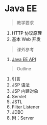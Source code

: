 # Java EE

> 教学要求

1. HTTP 协议原理
1. 基本 Web 开发

> 课外参考

1. [Java EE API](http://docs.oracle.com/javaee/6/api/)

> Outline

1. 引言
2. JSP 语法
3. JSP 内建对象
4. Servlet
5. JSTL
6. Filter Listener
7. JDBC
8. 附：Server